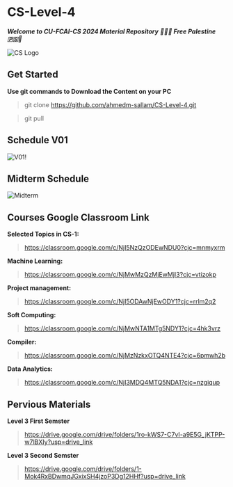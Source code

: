 # CS-Level-4
**_Welcome to CU-FCAI-CS 2024 Material Repository_**
**_🔻🇵🇸 Free Palestine 🇵🇸🔻_**

![CS Logo](https://github.com/ahmedm-sallam/CS-Level-4/assets/97572668/e9aa621e-7161-4b51-ac32-ba3f94cfa173)

## Get Started
**Use git commands to Download the Content on your PC**
> git clone https://github.com/ahmedm-sallam/CS-Level-4.git

> git pull

## Schedule V01

![V01](https://github.com/ahmedm-sallam/CS-Level-4/assets/97572668/d31beda3-5901-4977-822a-a16e5b599963)!

## Midterm Schedule

![Midterm](https://github.com/ahmedm-sallam/CS-Level-4/assets/97572668/5c02f695-542b-449c-bbe3-124a50c697ad)

## Courses Google Classroom Link

**Selected Topics in CS-1:**
>https://classroom.google.com/c/NjI5NzQzODEwNDU0?cjc=mnmyxrm

**Machine Learning:**
>https://classroom.google.com/c/NjMwMzQzMjEwMjI3?cjc=vtizokp

**Project management:**
>https://classroom.google.com/c/NjI5ODAwNjEwODY1?cjc=rrlm2q2

**Soft Computing:**
> https://classroom.google.com/c/NjMwNTA1MTg5NDY1?cjc=4hk3vrz

**Compiler:**
>https://classroom.google.com/c/NjMzNzkxOTQ4NTE4?cjc=6pmwh2b

**Data Analytics:**
>https://classroom.google.com/c/NjI3MDQ4MTQ5NDA1?cjc=nzgiqup

## Pervious Materials
 
**Level 3 First Semster**
> https://drive.google.com/drive/folders/1ro-kWS7-C7vI-a9E5G_jKTPP-w7lBXIy?usp=drive_link

**Level 3 Second Semster**
> https://drive.google.com/drive/folders/1-Mok4RxBDwmqJGxixSH4jzoP3Dg12HHf?usp=drive_link
